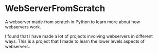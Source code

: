 # WebServerFromScratch
A webserver made from scratch in Python to learn more about how webservers work.

I found that I have made a lot of projects involving webservers in different ways. This is a project that I made to learn the lower levels aspects of webservers. 


